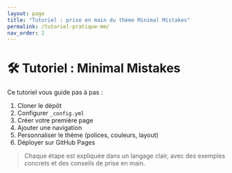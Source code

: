 ```yaml
---
layout: page
title: "Tutoriel : prise en main du thème Minimal Mistakes"
permalink: /tutoriel-pratique-mm/
nav_order: 2
---
```


# 🛠️ Tutoriel : Minimal Mistakes

Ce tutoriel vous guide pas à pas :

1. Cloner le dépôt
2. Configurer `_config.yml`
3. Créer votre première page
4. Ajouter une navigation
5. Personnaliser le thème (polices, couleurs, layout)
6. Déployer sur GitHub Pages

> Chaque étape est expliquée dans un langage clair, avec des exemples concrets et des conseils de prise en main.
